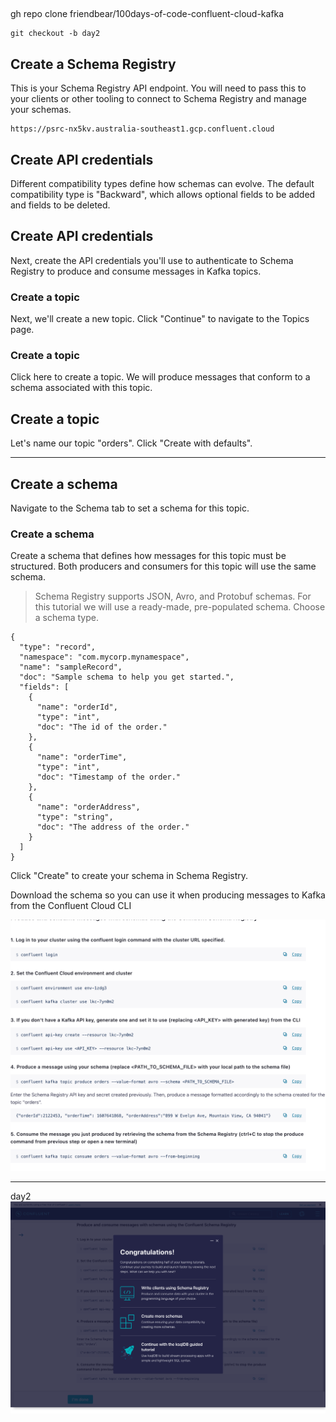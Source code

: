
##

gh repo clone friendbear/100days-of-code-confluent-cloud-kafka


```
git checkout -b day2
```

## Create a Schema Registry

This is your Schema Registry API endpoint. You will need to pass this to your clients or other tooling to connect to Schema Registry and manage your schemas.

```
https://psrc-nx5kv.australia-southeast1.gcp.confluent.cloud
```

## Create API credentials

Different compatibility types define how schemas can evolve. The default compatibility type is "Backward", which allows optional fields to be added and fields to be deleted.


## Create API credentials

Next, create the API credentials you'll use to authenticate to Schema Registry to produce and consume messages in Kafka topics.

### Create a topic
Next, we'll create a new topic. Click "Continue" to navigate to the Topics page.


### Create a topic

Click here to create a topic. We will produce messages that conform to a schema associated with this topic.


## Create a topic

Let's name our topic "orders". Click "Create with defaults".




---

## Create a schema

Navigate to the Schema tab to set a schema for this topic.

### Create a schema
Create a schema that defines how messages for this topic must be structured. Both producers and consumers for this topic will use the same schema.


> Schema Registry supports JSON, Avro, and Protobuf schemas. For this tutorial we will use a ready-made, pre-populated schema. Choose a schema type.

```avro
{
  "type": "record",
  "namespace": "com.mycorp.mynamespace",
  "name": "sampleRecord",
  "doc": "Sample schema to help you get started.",
  "fields": [
    {
      "name": "orderId",
      "type": "int",
      "doc": "The id of the order."
    },
    {
      "name": "orderTime",
      "type": "int",
      "doc": "Timestamp of the order."
    },
    {
      "name": "orderAddress",
      "type": "string",
      "doc": "The address of the order."
    }
  ]
}
```


Click "Create" to create your schema in Schema Registry.


Download the schema so you can use it when producing messages to Kafka from the Confluent Cloud CLI

![profuce-and-consume-messages-with-schemas-using-the-confluent-schema-registry](profuce-and-consume-messages-with-schemas-using-the-confluent-schema-registry.png)

---
day2
![fin](finish.png)

